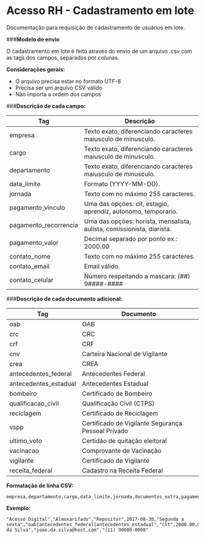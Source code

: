 # **Acesso RH - Cadastramento em lote**

 Documentação para requisição de cadastramento de usuários em lote.

###**Modelo de envio**

O cadastramento em lote é feito através do envio de um arquivo .csv com as tags dos campos, separados por colunas.

**Considerações gerais:**
- O arquivo precisa estar no formato UTF-8
- Precisa ser um arquivo CSV válido
- Não importa a ordem dos campos

###**Descrição de cada campo:**

|Tag|Descrição|
|--------|-----|
|empresa|Texto exato, diferenciando caracteres maiusculo de minusculo.
|cargo|Texto exato, diferenciando caracteres maiusculo de minusculo.
|departamento|Texto exato, diferenciando caracteres maiusculo de minusculo.
|data_limite|Formato (YYYY-MM-DD).
|jornada|Texto com no máximo 255 caracteres.
|pagamento_vinculo| Uma das opções: clt, estagio, aprendiz, autonomo, temporario.
|pagamento_recorrencia|Uma das opções: horista, mensalista, aulista, comissionista, diarista.
|pagamento_valor|Decimal separado por ponto ex.: 2000.00
|contato_nome| Texto com no máximo 255 caracteres.
|contato_email|Email válido.
|contato_celular|Número respeitando a mascara: (##) 9####-####
###**Descrição de cada documento adicional:**

|Tag|Documento|
|--------|-----|
|oab|OAB
|crc|CRC
|crf|CRF
|cnv|Carteira Nacional de Vigilante
|crea|CREA
|antecedentes_federal|Antecedentes Federal
|antecedentes_estadual|Antecedentes Estadual
|bombeiro|Certificado de Bombeiro
|qualificacao_civil|Qualificação Civil (CTPS)
|reciclagem|Certificado de Reciclagem
|vspp|Certificado de Vigilante Segurança Pessoal Privado
|ultimo_voto|Certidão de quitação eleitoral
|vacinacao|Comprovante de Vacinação
|vigilante|Certificado de Vigilante
|receita_federal|Cadastro na Receita Federal


**Formatação de linha CSV:**
```
empresa,departamento,cargo,data_limite,jornada,documentos_extra,pagamento_vinculo,pagamento_valor,pagamento_recorrencia,contato_nome,contato_email,contato_celular
```
**Exemplo:**
```
"Acesso Digital","Almoxarifado","Repositor",2017-08-30,"Segunda a sexta","oab|antecedentes_federal|antecedentes_estadual","clt",2000.00,mensalista,"João da Silva","joao.da.silva@host.com","(11) 90000-0000"
```


